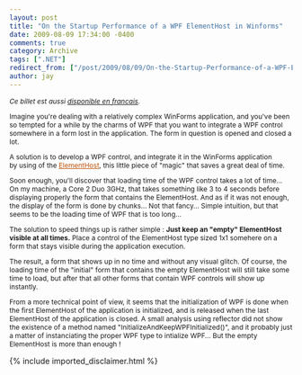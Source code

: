 ```yaml
---
layout: post
title: "On the Startup Performance of a WPF ElementHost in Winforms"
date: 2009-08-09 17:34:00 -0400
comments: true
category: Archive
tags: [".NET"]
redirect_from: ["/post/2009/08/09/On-the-Startup-Performance-of-a-WPF-ElementHost-in-Winforms", "/post/2009/08/09/on-the-startup-performance-of-a-wpf-elementhost-in-winforms"]
author: jay
---
```

<!-- more -->
<span class="Apple-style-span" style="font-size: 12px">
<p>
<em>Ce billet est aussi <a href="http://blogs.codes-sources.com/jay/archive/2009/08/09/performance-de-d-marrage-d-un-elementhost-de-wpf.aspx">disponible en francais</a>.</em>&nbsp; 
</p>
<p>
Imagine you&#39;re dealing with a relatively complex WinForms application, and you&#39;ve been so tempted for a while by the charms of WPF that you want to integrate a WPF control somewhere in a form lost in the application. The form in question is opened and closed a lot. 
</p>
<p>
A solution is to develop a WPF control, and integrate it in the WinForms application by&nbsp;using of the&nbsp;<a style="color: #be5007; text-decoration: underline" href="http://msdn.microsoft.com/en-us/library/system.windows.forms.integration.elementhost.aspx">ElementHost</a>, this little piece of &quot;magic&quot; that saves a great deal of time. 
</p>
<p>
Soon enough, you&#39;ll discover that loading time of the WPF control takes a lot of time... On my machine, a Core 2 Duo 3GHz, that takes something like 3 to 4 seconds before displaying properly the form that contains the ElementHost. And as if it was not enough, the display of the form is done by chunks... Not that fancy... Simple intuition, but that seems to be the loading time of WPF that is too long... 
</p>
<p>
The solution to speed things up is rather simple : <strong>Just keep an &quot;empty&quot; ElementHost visible at all times.</strong>&nbsp;Place a control of the ElementHost type sized 1x1 somehere on a form that stays visible during the application execution. 
</p>
<p>
The result, a form that shows up in no time and without any visual glitch. Of course, the loading time of the &quot;initial&quot; form that contains the empty ElementHost will still take some time to load, but after that all other forms that contain WPF controls will show up instantly.&nbsp; 
</p>
<p>
From a more technical point of view, it seems that the initialization of WPF is done when the first ElementHost of the application is initialized, and is released when the last ElementHost of the application is closed. A small analysis using reflector did not show the existence of a method named &quot;InitializeAndKeepWPFInitialized()&quot;, and it probably just a matter of instanciating the proper WPF type to intialize WPF... But the empty ElementHost is more than enough ! 
</p>
</span>

{% include imported_disclaimer.html %}
